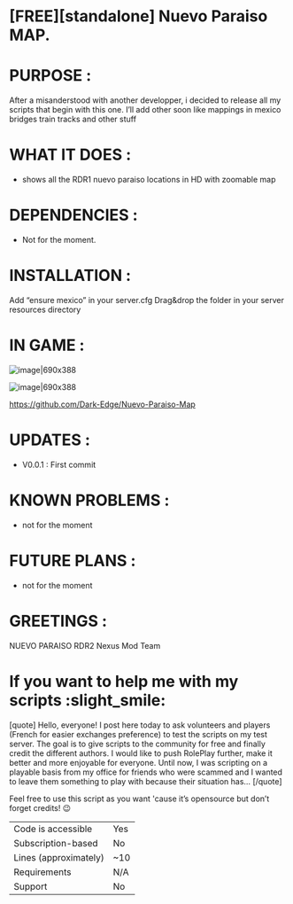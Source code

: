# [FREE][standalone] Nuevo Paraiso MAP.

# PURPOSE :

After a misanderstood with another developper, i decided to release all my scripts that begin with this one.
I’ll add other soon like mappings in mexico bridges train tracks and other stuff

# WHAT IT DOES :

* shows all the RDR1 nuevo paraiso locations in HD with zoomable map

# DEPENDENCIES :

* Not for the moment.

# INSTALLATION :

Add “ensure mexico” in your server.cfg
Drag&drop the folder in your server resources directory

# IN GAME :

![image|690x388](upload://jgrlljAYbTZ6ly6tTZaRiNZXwc7.jpeg)

![image|690x388](upload://ub8KVXGKlh1ncTEyQWlHZEfcSby.jpeg)


https://github.com/Dark-Edge/Nuevo-Paraiso-Map

# UPDATES :

* V0.0.1 : First commit

# KNOWN PROBLEMS :

- not for the moment

# FUTURE PLANS :

* not for the moment

# GREETINGS :

NUEVO PARAISO RDR2 Nexus Mod Team

# If you want to help me with my scripts :slight_smile:

[quote]
Hello, everyone! I post here today to ask volunteers and players (French for easier exchanges preference) to test the scripts on my test server. The goal is to give scripts to the community for free and finally credit the different authors. I would like to push RolePlay further, make it better and more enjoyable for everyone. Until now, I was scripting on a playable basis from my office for friends who were scammed and I wanted to leave them something to play with because their situation has…
[/quote]

Feel free to use this script as you want 'cause it’s opensource but don’t forget credits! :wink:

|||
| --- | --- |
|Code is accessible|Yes|
|Subscription-based|No|
|Lines (approximately)|~10|
|Requirements|N/A|
|Support|No|
